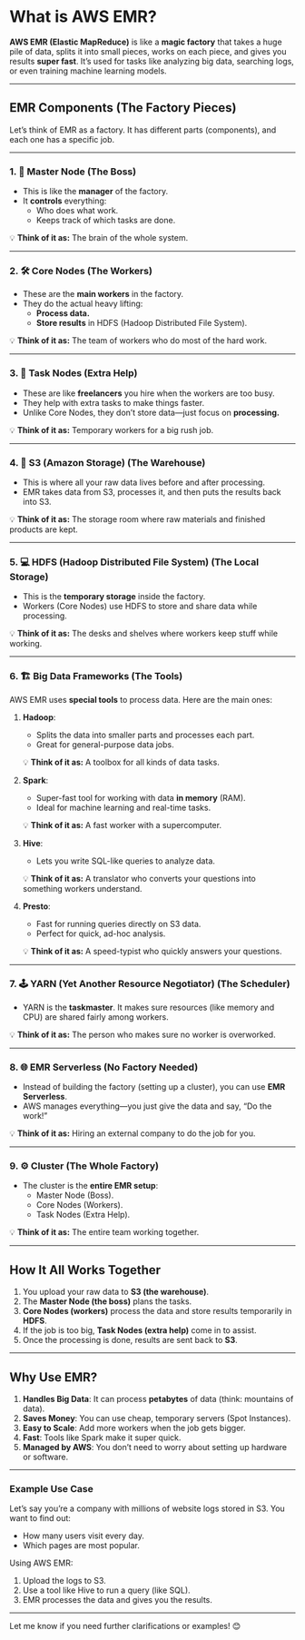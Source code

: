 # **What is AWS EMR?**

**AWS EMR (Elastic MapReduce)** is like a **magic factory** that takes a huge pile of data, splits it into small pieces, works on each piece, and gives you results **super fast**. It’s used for tasks like analyzing big data, searching logs, or even training machine learning models.

---

## **EMR Components** (The Factory Pieces)

Let’s think of EMR as a factory. It has different parts (components), and each one has a specific job.

---

### 1. 🏢 **Master Node** (The Boss)

- This is like the **manager** of the factory.
- It **controls** everything:
  - Who does what work.
  - Keeps track of which tasks are done.

💡 **Think of it as:** The brain of the whole system.

---

### 2. 🛠️ **Core Nodes** (The Workers)

- These are the **main workers** in the factory.
- They do the actual heavy lifting:
  - **Process data.**
  - **Store results** in HDFS (Hadoop Distributed File System).

💡 **Think of it as:** The team of workers who do most of the hard work.

---

### 3. 🚀 **Task Nodes** (Extra Help)

- These are like **freelancers** you hire when the workers are too busy.
- They help with extra tasks to make things faster.
- Unlike Core Nodes, they don’t store data—just focus on **processing.**

💡 **Think of it as:** Temporary workers for a big rush job.

---

### 4. 🛒 **S3 (Amazon Storage)** (The Warehouse)

- This is where all your raw data lives before and after processing.
- EMR takes data from S3, processes it, and then puts the results back into S3.

💡 **Think of it as:** The storage room where raw materials and finished products are kept.

---

### 5. 💻 **HDFS (Hadoop Distributed File System)** (The Local Storage)

- This is the **temporary storage** inside the factory.
- Workers (Core Nodes) use HDFS to store and share data while processing.

💡 **Think of it as:** The desks and shelves where workers keep stuff while working.

---

### 6. 🏗️ **Big Data Frameworks** (The Tools)

AWS EMR uses **special tools** to process data. Here are the main ones:

1. **Hadoop**:

   - Splits the data into smaller parts and processes each part.
   - Great for general-purpose data jobs.

   💡 **Think of it as:** A toolbox for all kinds of data tasks.

2. **Spark**:

   - Super-fast tool for working with data **in memory** (RAM).
   - Ideal for machine learning and real-time tasks.

   💡 **Think of it as:** A fast worker with a supercomputer.

3. **Hive**:

   - Lets you write SQL-like queries to analyze data.

   💡 **Think of it as:** A translator who converts your questions into something workers understand.

4. **Presto**:

   - Fast for running queries directly on S3 data.
   - Perfect for quick, ad-hoc analysis.

   💡 **Think of it as:** A speed-typist who quickly answers your questions.

---

### 7. 🕹️ **YARN (Yet Another Resource Negotiator)** (The Scheduler)

- YARN is the **taskmaster**. It makes sure resources (like memory and CPU) are shared fairly among workers.

💡 **Think of it as:** The person who makes sure no worker is overworked.

---

### 8. 🌐 **EMR Serverless** (No Factory Needed)

- Instead of building the factory (setting up a cluster), you can use **EMR Serverless**.
- AWS manages everything—you just give the data and say, “Do the work!”

💡 **Think of it as:** Hiring an external company to do the job for you.

---

### 9. ⚙️ **Cluster** (The Whole Factory)

- The cluster is the **entire EMR setup**:
  - Master Node (Boss).
  - Core Nodes (Workers).
  - Task Nodes (Extra Help).

💡 **Think of it as:** The entire team working together.

---

## **How It All Works Together**

1. You upload your raw data to **S3 (the warehouse)**.
2. The **Master Node (the boss)** plans the tasks.
3. **Core Nodes (workers)** process the data and store results temporarily in **HDFS**.
4. If the job is too big, **Task Nodes (extra help)** come in to assist.
5. Once the processing is done, results are sent back to **S3**.

---

## **Why Use EMR?**

1. **Handles Big Data**: It can process **petabytes** of data (think: mountains of data).
2. **Saves Money**: You can use cheap, temporary servers (Spot Instances).
3. **Easy to Scale**: Add more workers when the job gets bigger.
4. **Fast**: Tools like Spark make it super quick.
5. **Managed by AWS**: You don’t need to worry about setting up hardware or software.

---

### **Example Use Case**

Let’s say you’re a company with millions of website logs stored in S3. You want to find out:

- How many users visit every day.
- Which pages are most popular.

Using AWS EMR:

1. Upload the logs to S3.
2. Use a tool like Hive to run a query (like SQL).
3. EMR processes the data and gives you the results.

---

Let me know if you need further clarifications or examples! 😊
